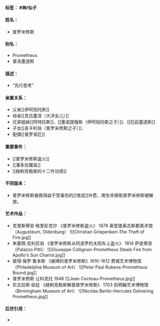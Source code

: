 #### 标签： #神/仙子
#### 姓名：
- 普罗米修斯
#### 别名：
- Prometheus
- 普洛墨透斯
#### 描述：
- “先行思考”
#### 亲属关系：
- 父亲[[伊阿珀托斯]]
- 母亲[[克吕墨涅（大洋女儿）]]
- 兄弟姐妹[[阿特拉斯]]、[[墨诺提俄斯（伊阿珀托斯之子）]]、[[厄庇墨透斯]]
- 子女[[丢卡利翁（普罗米修斯之子）]]、
- 配偶[[普罗诺厄]]
#### 重要事件：
- [[普罗米修斯盗火]]
- [[潘多拉魔盒]]
- [[赫剌克勒斯的十二件功绩]]
#### 不同版本：
- 普罗米修斯被救得益于受毒伤的[[喀戎]]许愿，用生命换取普罗米修斯被解放。
#### 艺术作品：
- 克里斯蒂安·格里彭克尔 《普罗米修斯盗火》 1878 奥登堡奥古斯都美术馆（Augusteum, Oldenburg）
![[Christian Griepenkerl-The Theft of Fire.jpg]]
- 朱塞佩·克利尼翁 《普罗米修斯从阿波罗的太阳车上盗火》 1814 萨皮蒂宫（Palazzo Pitti）
![[Giuseppe Collignon-Prometheus Steals Fire from Apollo's Sun Chariot.jpg]]
- 彼得·保罗·鲁本斯 《被缚的普罗米修斯》1610-1612 费城艺术博物馆（Philadelphia Museum of Art）
![[Peter Paul Rubens-Prometheus Bound.jpg]]
- 普罗米修斯 让科克托 1946
![[Jean Cocteau-Prometheus.jpg]]
- 尼古拉斯·伯廷 《赫剌克勒斯解救普罗米修斯》 1703 伯明翰艺术博物馆（Birmingham Museum of Art）
![[Nicolas Bertin-Hercules Delivering Prometheus.jpg]]
#### 后世引用：
- 
